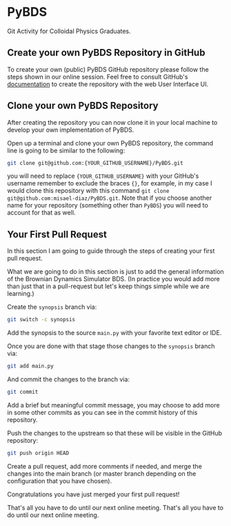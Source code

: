 # PyBDS

Git Activity for Colloidal Physics Graduates.

## Create your own PyBDS Repository in GitHub

To create your own (public) PyBDS GitHub repository please follow the steps shown in our
online session. Feel free to consult GitHub's [documentation](https://docs.github.com/en/repositories/creating-and-managing-repositories/creating-a-new-repository#creating-a-new-repository-from-the-web-ui) to create the repository with the web User Interface UI.

## Clone your own PyBDS Repository

After creating the repository you can now clone it in your local machine to develop your
own implementation of PyBDS.

Open up a terminal and clone your own PyBDS repository, the command line is going to be
similar to the following:

```sh
git clone git@github.com:{YOUR_GITHUB_USERNAME}/PyBDS.git
```

you will need to replace `{YOUR_GITHUB_USERNAME}` with your GitHub's username remember to exclude the braces `{}`, for example, in my case I would clone this repository with this
command `git clone git@github.com:misael-diaz/PyBDS.git`. Note that if you choose another
name for your repository (something other than `PyBDS`) you will need to account for
that as well.

## Your First Pull Request

In this section I am going to guide through the steps of creating your first pull
request.

What we are going to do in this section is just to add the general information
of the Brownian Dynamics Simulator BDS. (In practice you would add more than just
that in a pull-request but let's keep things simple while we are learning.)

Create the `synopsis` branch via:

```sh
git switch -c synopsis
```

Add the synopsis to the source `main.py` with your favorite text editor or IDE.

Once you are done with that stage those changes to the `synopsis` branch via:

```sh
git add main.py
```

And commit the changes to the branch via:

```sh
git commit
```

Add a brief but meaningful commit message, you may choose to add more in some other
commits as you can see in the commit history of this repository.

Push the changes to the upstream so that these will be visible in the GitHub repository:

```sh
git push origin HEAD
```

Create a pull request, add more comments if needed, and merge the changes into the
main branch (or master branch depending on the configuration that you have chosen).

Congratulations you have just merged your first pull request!

That's all you have to do until our next online meeting.
That's all you have to do until our next online meeting.
